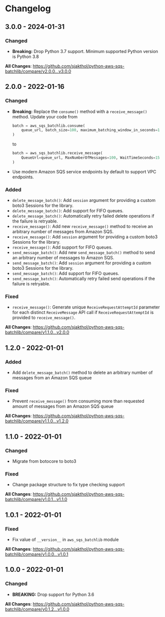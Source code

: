 # Changelog

## 3.0.0 - 2024-01-31

### Changed

* **Breaking:** Drop Python 3.7 support. Minimum supported Python version is Python 3.8

**All Changes**: https://github.com/sjakthol/python-aws-sqs-batchlib/compare/v2.0.0...v3.0.0

## 2.0.0 - 2022-01-16

### Changed

* **Breaking:** Replace the `consume()` method with a `receive_message()` method. Update your code from
   ```python
   batch = aws_sqs_batchlib.consume(
       queue_url, batch_size=100, maximum_batching_window_in_seconds=15
   )
   ```

   to

   ```python
   batch = aws_sqs_batchlib.receive_message(
       QueueUrl=queue_url, MaxNumberOfMessages=100, WaitTimeSeconds=15
   )
   ```
* Use modern Amazon SQS service endpoints by default to support VPC endpoints.

### Added

* `delete_message_batch()`: Add `session` argument for providing a custom boto3 Sessions for the library.
* `delete_message_batch()`: Add support for FIFO queues.
* `delete_message_batch()`: Automatically retry failed delete operations if the failure is retryable.
* `receive_message()`: Add new `receive_message()` method to receive an arbitrary number of messages from Amazon SQS.
* `receive_message()`: Add `session` argument for providing a custom boto3 Sessions for the library.
* `receive_message()`: Add support for FIFO queues.
* `send_message_batch()`: Add new `send_message_batch()` method to send an arbitrary number of messages to Amazon SQS.
* `send_message_batch()`: Add `session` argument for providing a custom boto3 Sessions for the library.
* `send_message_batch()`: Add support for FIFO queues.
* `send_message_batch()`: Automatically retry failed send operations if the failure is retryable.

### Fixed

* `receive_message()`: Generate unique `ReceiveRequestAttemptId` parameter for each distinct `ReceiveMessage` API call
  if `ReceiveRequestAttemptId` is provided to `receive_message()`.

**All Changes**: https://github.com/sjakthol/python-aws-sqs-batchlib/compare/v1.1.0...v2.0.0

## 1.2.0 - 2022-01-01

### Added

* Add `delete_message_batch()` method to delete an arbitrary number of messages from an Amazon SQS queue

### Fixed

* Prevent `receive_message()` from consuming more than requested amount of messages from an Amazon SQS queue

**All Changes**: https://github.com/sjakthol/python-aws-sqs-batchlib/compare/v1.1.0...v1.2.0

## 1.1.0 - 2022-01-01

### Changed

* Migrate from botocore to boto3

### Fixed

* Change package structure to fix type checking support

**All Changes**: https://github.com/sjakthol/python-aws-sqs-batchlib/compare/v1.0.1...v1.1.0

## 1.0.1 - 2022-01-01

### Fixed

* Fix value of `__version__` in `aws_sqs_batchlib` module

**All Changes**: https://github.com/sjakthol/python-aws-sqs-batchlib/compare/v1.0.0...v1.0.1

## 1.0.0 - 2022-01-01

### Changed

* **BREAKING:** Drop support for Python 3.6

**All Changes**: https://github.com/sjakthol/python-aws-sqs-batchlib/compare/v0.1.2...v1.0.0
